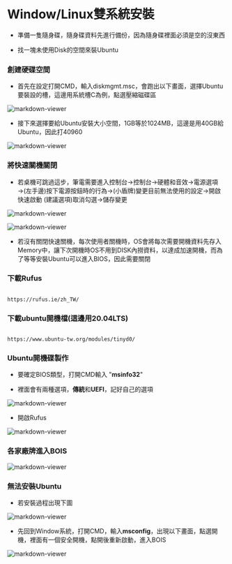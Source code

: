 Window/Linux雙系統安裝
======

+ 準備一隻隨身碟，隨身碟資料先進行備份，因為隨身碟裡面必須是空的沒東西

+ 找一塊未使用Disk的空間來裝Ubuntu

### 創建硬碟空間

+ 首先在設定打開CMD，輸入diskmgmt.msc，會跑出以下畫面，選擇Ubuntu要裝設的槽，這邊用系統槽C為例，點選壓縮磁碟區

![markdown-viewer](Image/1.png)

+ 接下來選擇要給Ubuntu安裝大小空間，1GB等於1024MB，這邊是用40GB給Ubuntu，因此打40960

![markdown-viewer](Image/2.png)

### 將快速關機關閉

+ 若桌機可跳過這步，筆電需要進入控制台->控制台->硬體和音效->電源選項→(左手邊)按下電源按鈕時的行為->(小盾牌)變更目前無法使用的設定->開啟快速啟動 (建議選項)取消勾選->儲存變更

![markdown-viewer](Image/3.png)

![markdown-viewer](Image/4.png)


+ 若沒有關閉快速關機，每次使用者關機時，OS會將每次需要開機資料先存入Memory中，讓下次開機時OS不用到DISK內撈資料，以達成加速開機，而為了等等安裝Ubuntu可以進入BIOS，因此需要關閉

### 下載Rufus

```

https://rufus.ie/zh_TW/

```

### 下載ubuntu開機檔(這邊用20.04LTS)

```

https://www.ubuntu-tw.org/modules/tinyd0/

```

### Ubuntu開機碟製作

+ 要確定BIOS類型，打開CMD輸入 "**msinfo32**"

+ 裡面會有兩種選項，**傳統**和**UEFI**，記好自己的選項

![markdown-viewer](Image/5.png)

+ 開啟Rufus

![markdown-viewer](Image/6.png)

### 各家廠牌進入BOIS

![markdown-viewer](Image/7.png)

### 無法安裝Ubuntu

+ 若安裝過程出現下圖

![markdown-viewer](Image/8.png)

+ 先回到Window系統，打開CMD，輸入**msconfig**，出現以下畫面，點選開機，裡面有一個安全開機，點開後重新啟動，進入BOIS

![markdown-viewer](Image/9.png)